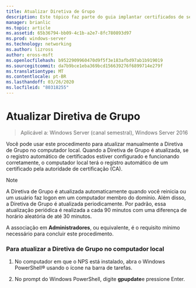 ```yaml
---
title: Atualizar Diretiva de Grupo
description: Este tópico faz parte do guia implantar certificados de servidor para implantações com e sem fio 802.1 X
manager: brianlic
ms.topic: article
ms.assetid: 65b36794-bb09-4c1b-a2e7-8fc780893d97
ms.prod: windows-server
ms.technology: networking
ms.author: lizross
author: eross-msft
ms.openlocfilehash: b9522909960470d9f5f3e183afbd97ab1b919019
ms.sourcegitcommit: da7b9bce1eba369bcd156639276f6899714e279f
ms.translationtype: MT
ms.contentlocale: pt-BR
ms.lasthandoff: 03/26/2020
ms.locfileid: "80318255"
---
```

# <a name="refresh-group-policy"></a>Atualizar Diretiva de Grupo

>Aplicável a: Windows Server (canal semestral), Windows Server 2016

Você pode usar este procedimento para atualizar manualmente a Diretiva de Grupo no computador local. Quando a Diretiva de Grupo é atualizada, se o registro automático de certificados estiver configurado e funcionando corretamente, o computador local terá o registro automático de um certificado pela autoridade de certificação (CA).  
  
> [!NOTE]  
> A Diretiva de Grupo é atualizada automaticamente quando você reinicia ou um usuário faz logon em um computador membro do domínio. Além disso, a Diretiva de Grupo é atualizada periodicamente. Por padrão, essa atualização periódica é realizada a cada 90 minutos com uma diferença de horário aleatória de até 30 minutos.  
  
A associação em **Administradores**, ou equivalente, é o requisito mínimo necessário para concluir este procedimento.  
  
### <a name="to-refresh-group-policy-on-the-local-computer"></a>Para atualizar a Diretiva de Grupo no computador local  
  
1.  No computador em que o NPS está instalado, abra o Windows PowerShell&reg; usando o ícone na barra de tarefas.  
  
2.  No prompt do Windows PowerShell, digite **gpupdate**e pressione Enter.  
  


